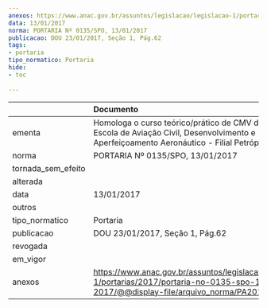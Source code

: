 ```yaml
---
anexos: https://www.anac.gov.br/assuntos/legislacao/legislacao-1/portarias/2017/portaria-no-0135-spo-13-01-2017/@@display-file/arquivo_norma/PA2017-0135.pdf
data: 13/01/2017
norma: PORTARIA Nº 0135/SPO, 13/01/2017
publicacao: DOU 23/01/2017, Seção 1, Pág.62
tags:
- portaria
tipo_normatico: Portaria
hide: 
- toc 
 
---
```


|                    | Documento                                                                                                                                            |
|:-------------------|:-----------------------------------------------------------------------------------------------------------------------------------------------------|
| ementa             | Homologa o curso teórico/prático de CMV da EDAPA Escola de Aviação Civil, Desenvolvimento e Aperfeiçoamento Aeronáutico - Filial Petrópolis.         |
| norma              | PORTARIA Nº 0135/SPO, 13/01/2017                                                                                                                     |
| tornada_sem_efeito |                                                                                                                                                      |
| alterada           |                                                                                                                                                      |
| data               | 13/01/2017                                                                                                                                           |
| outros             |                                                                                                                                                      |
| tipo_normatico     | Portaria                                                                                                                                             |
| publicacao         | DOU 23/01/2017, Seção 1, Pág.62                                                                                                                      |
| revogada           |                                                                                                                                                      |
| em_vigor           |                                                                                                                                                      |
| anexos             | https://www.anac.gov.br/assuntos/legislacao/legislacao-1/portarias/2017/portaria-no-0135-spo-13-01-2017/@@display-file/arquivo_norma/PA2017-0135.pdf |